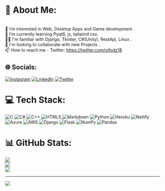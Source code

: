 # 💫 About Me:
<br>👀 I’m interested in Web, Desktop Apps and Game development .<br>🌱 I’m currently learning Pyqt6, js, tailwind css.<br>🐱‍🏍 I'm familiar with Django, Tkinter, C#(Unity), RestApi, Linux .<br>💞️ I'm looking to collaborate with new Projects .<br>📫 How to reach me - Twitter: https://twitter.com/sifodz18<br>


## 🌐 Socials:
[![Instagram](https://img.shields.io/badge/Instagram-%23E4405F.svg?logo=Instagram&logoColor=white)](https://instagram.com/sifo._.dz) [![LinkedIn](https://img.shields.io/badge/LinkedIn-%230077B5.svg?logo=linkedin&logoColor=white)](https://www.linkedin.com/in/salmi-sifeddine-553607251/) [![Twitter](https://img.shields.io/badge/Twitter-%231DA1F2.svg?logo=Twitter&logoColor=white)](https://twitter.com/isifoo) 

# 💻 Tech Stack:
![C](https://img.shields.io/badge/c-%2300599C.svg?style=for-the-badge&logo=c&logoColor=white) ![C#](https://img.shields.io/badge/c%23-%23239120.svg?style=for-the-badge&logo=c-sharp&logoColor=white) ![C++](https://img.shields.io/badge/c++-%2300599C.svg?style=for-the-badge&logo=c%2B%2B&logoColor=white) ![HTML5](https://img.shields.io/badge/html5-%23E34F26.svg?style=for-the-badge&logo=html5&logoColor=white) ![Markdown](https://img.shields.io/badge/markdown-%23000000.svg?style=for-the-badge&logo=markdown&logoColor=white) ![Python](https://img.shields.io/badge/python-3670A0?style=for-the-badge&logo=python&logoColor=ffdd54) ![Heroku](https://img.shields.io/badge/heroku-%23430098.svg?style=for-the-badge&logo=heroku&logoColor=white) ![Netlify](https://img.shields.io/badge/netlify-%23000000.svg?style=for-the-badge&logo=netlify&logoColor=#00C7B7) ![Azure](https://img.shields.io/badge/azure-%230072C6.svg?style=for-the-badge&logo=azure-devops&logoColor=white) ![AWS](https://img.shields.io/badge/AWS-%23FF9900.svg?style=for-the-badge&logo=amazon-aws&logoColor=white) ![Django](https://img.shields.io/badge/django-%23092E20.svg?style=for-the-badge&logo=django&logoColor=white) ![Flask](https://img.shields.io/badge/flask-%23000.svg?style=for-the-badge&logo=flask&logoColor=white) ![NumPy](https://img.shields.io/badge/numpy-%23013243.svg?style=for-the-badge&logo=numpy&logoColor=white) ![Pandas](https://img.shields.io/badge/pandas-%23150458.svg?style=for-the-badge&logo=pandas&logoColor=white)
# 📊 GitHub Stats:
![](https://github-readme-stats.vercel.app/api?username=isif00&theme=dark&hide_border=false&include_all_commits=false&count_private=false)<br/>
![](https://github-readme-streak-stats.herokuapp.com/?user=isif00&theme=dark&hide_border=false)<br/>
![](https://github-readme-stats.vercel.app/api/top-langs/?username=isif00&theme=dark&hide_border=false&include_all_commits=false&count_private=false&layout=compact)


---
[![](https://visitcount.itsvg.in/api?id=isif00&icon=2&color=0)](https://visitcount.itsvg.in)

<!-- Proudly created with GPRM ( https://gprm.itsvg.in ) -->
